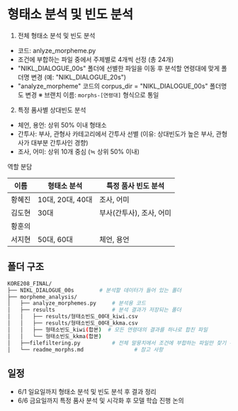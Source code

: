 # 형태소 분석 및 빈도 분석
1. 전체 형태소 분석 및 빈도 분석
- 코드: anlyze_morpheme.py
- 조건에 부합하는 파일 중에서 주제별로 4개씩 선정 (총 24개)
- "NIKL_DIALOGUE_00s" 폴더에 선별한 파일을 이동 후 분석할 연령대에 맞게 폴더명 변경 (예: "NIKL_DIALOGUE_20s")
- "analyze_morpheme" 코드의 corpus_dir = "NIKL_DIALOGUE_00s" 폴더명도 변경
 ※ 브랜치 이름: `morphs-[연령대]` 형식으로 통일

2. 특정 품사별 상대빈도 분석
- 체언, 용언: 상위 50% 이내 형태소
- 간투사: 부사, 관형사 카테고리에서 간투사 선별 (이유: 상대빈도가 높은 부사, 관형사가 대부분 간투사인 경향)
- 조사, 어미: 상위 10개 중심 (≒ 상위 50% 이내)

역할 분담

|이름  | 형태소 분석   | 특정 품사 빈도 분석 |
|-----|---------------|----------------|
|황혜진 | 10대, 20대, 40대 | 조사, 어미 |
|김도현 | 30대         | 부사(간투사), 조사, 어미 |
|황훈의 |         |    |
|서지현 | 50대, 60대   | 체언, 용언 |


## 폴더 구조

```bash
KORE208_FINAL/
├── NIKL_DIALOGUE_00s        # 분석할 데이터가 들어 있는 폴더
├── morpheme_analysis/
│   ├── analyze_morphemes.py     # 분석용 코드
│   ├── results                  # 분석 결과가 저장되는 폴더
│   │   ├── results/형태소빈도_00대_kiwi.csv
│   │   ├── results/형태소빈도_00대_kkma.csv
│   │   ├── 형태소빈도_kiwi(합본)  # 모든 연령대의 결과를 하나로 합친 파일 
│   │   └── 형태소빈도_kkma(합본)
│   ├──filefiltering.py          # 전체 말뭉치에서 조건에 부합하는 파일만 찾기 위해 사용한 코드(현재 경로에선 작동 X)
│   └── readme_morphs.md                # 참고 사항
```

## 일정
- 6/1 일요일까지 형태소 분석 및 빈도 분석 후 결과 정리
- 6/6 금요일까지 특정 품사 분석 및 시각화 후 모델 학습 진행 논의
